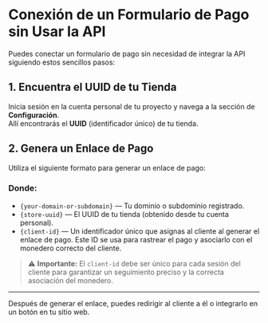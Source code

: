 # Conexión de un Formulario de Pago sin Usar la API

Puedes conectar un formulario de pago sin necesidad de integrar la API siguiendo estos sencillos pasos:

## 1. Encuentra el UUID de tu Tienda

Inicia sesión en la cuenta personal de tu proyecto y navega a la sección de **Configuración**.  
Allí encontrarás el **UUID** (identificador único) de tu tienda.

## 2. Genera un Enlace de Pago

Utiliza el siguiente formato para generar un enlace de pago:

### Donde:
- `{your-domain-or-subdomain}` — Tu dominio o subdominio registrado.
- `{store-uuid}` — El UUID de tu tienda (obtenido desde tu cuenta personal).
- `{client-id}` — Un identificador único que asignas al cliente al generar el enlace de pago. Este ID se usa para rastrear el pago y asociarlo con el monedero correcto del cliente.

> ⚠️ **Importante:** El `client-id` debe ser único para cada sesión del cliente para garantizar un seguimiento preciso y la correcta asociación del monedero.

---

Después de generar el enlace, puedes redirigir al cliente a él o integrarlo en un botón en tu sitio web.
